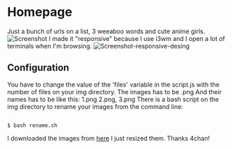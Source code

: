 # Homepage
Just a bunch of urls on a list, 3 weeaboo words and cute anime girls.
![Screenshot](https://i.imgur.com/Ht2QWSM.png)
I made it "responsive" because I use i3wm and I open a lot of terminals when I'm browsing.
![Screenshot-responsive-desing](http://i.imgur.com/GjEDc2h.png)
## Configuration
You have to change the value of the 'files' variable in the script.js with the number of files on your img directory.
The images has to be .png
And their names has to be like this: 1.png 2.png, 3.png
There is a bash script on the img directory to rename your images from the command line:
```

$ bash rename.sh
```
I downloaded the images from [here](https://drive.google.com/folderview?id=0B_VmbVyD4eT3N1VUbGN4Wjd5OVE) I just resized them. Thanks 4chan!
